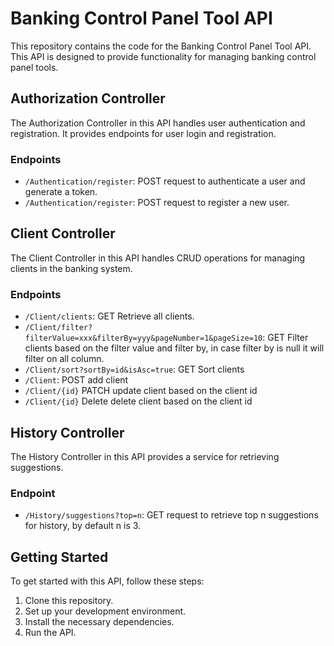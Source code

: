# Banking Control Panel Tool API

This repository contains the code for the Banking Control Panel Tool API. This API is designed to provide functionality for managing banking control panel tools.

## Authorization Controller
The Authorization Controller in this API handles user authentication and registration. It provides endpoints for user login and registration.
### Endpoints
- `/Authentication/register`: POST request to authenticate a user and generate a token.
- `/Authentication/register`: POST request to register a new user.
 
## Client Controller
The Client Controller in this API handles CRUD operations for managing clients in the banking system.
### Endpoints
- `/Client/clients`: GET Retrieve all clients.
- `/Client/filter?filterValue=xxx&filterBy=yyy&pageNumber=1&pageSize=10`: GET Filter clients based on the filter value and filter by, in case filter by is null it will filter on all column.
- `/Client/sort?sortBy=id&isAsc=true`: GET Sort clients
- `/Client`: POST add client
- `/Client/{id}` PATCH update client based on the client id
- `/Client/{id}` Delete delete client based on the client id

## History Controller
The History Controller in this API provides a service for retrieving suggestions.
### Endpoint
- `/History/suggestions?top=n`: GET request to retrieve top n suggestions for history, by default n is 3.
  
## Getting Started

To get started with this API, follow these steps:

1. Clone this repository.
2. Set up your development environment.
3. Install the necessary dependencies.
4. Run the API.
